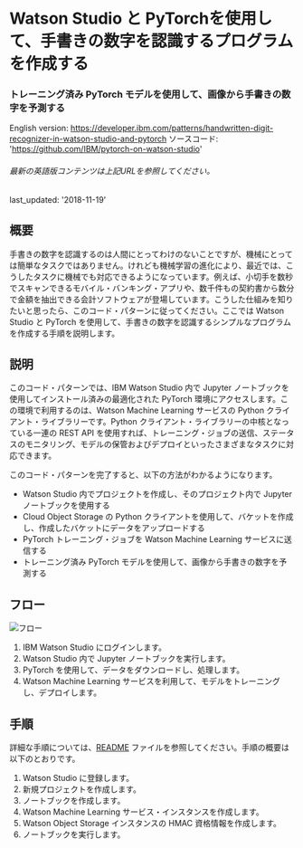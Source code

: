 # Watson Studio と PyTorchを使用して、手書きの数字を認識するプログラムを作成する

### トレーニング済み PyTorch モデルを使用して、画像から手書きの数字を予測する

English version: https://developer.ibm.com/patterns/handwritten-digit-recognizer-in-watson-studio-and-pytorch
  ソースコード: 'https://github.com/IBM/pytorch-on-watson-studio'

###### 最新の英語版コンテンツは上記URLを参照してください。
last_updated: '2018-11-19'

 
## 概要

手書きの数字を認識するのは人間にとってわけのないことですが、機械にとっては簡単なタスクではありません。けれども機械学習の進化により、最近では、こうしたタスクに機械でも対応できるようになっています。例えば、小切手を数秒でスキャンできるモバイル・バンキング・アプリや、数千件もの契約書から数分で金額を抽出できる会計ソフトウェアが登場しています。こうした仕組みを知りたいと思ったら、このコード・パターンに従ってください。ここでは Watson Studio と PyTorch を使用して、手書きの数字を認識するシンプルなプログラムを作成する手順を説明します。

## 説明

このコード・パターンでは、IBM Watson Studio 内で Jupyter ノートブックを使用してインストール済みの最適化された PyTorch 環境にアクセスします。この環境で利用するのは、Watson Machine Learning サービスの Python クライアント・ライブラリーです。Python クライアント・ライブラリーの中核となっている一連の REST API を使用すれば、トレーニング・ジョブの送信、ステータスのモニタリング、モデルの保管およびデプロイといったさまざまなタスクに対応できます。

このコード・パターンを完了すると、以下の方法がわかるようになります。

* Watson Studio 内でプロジェクトを作成し、そのプロジェクト内で Jupyter ノートブックを使用する
* Cloud Object Storage の Python クライアントを使用して、バケットを作成し、作成したバケットにデータをアップロードする
* PyTorch トレーニング・ジョブを Watson Machine Learning サービスに送信する
* トレーニング済み PyTorch モデルを使用して、画像から手書きの数字を予測する

## フロー

![フロー](../../images/handwritten-digit.png)

1. IBM Watson Studio にログインします。
1. Watson Studio 内で Jupyter ノートブックを実行します。
1. PyTorch を使用して、データをダウンロードし、処理します。
1. Watson Machine Learning サービスを利用して、モデルをトレーニングし、デプロイします。

## 手順

詳細な手順については、[README](https://github.com/IBM/pytorch-on-watson-studio/blob/master/README.md) ファイルを参照してください。手順の概要は以下のとおりです。

1. Watson Studio に登録します。
1. 新規プロジェクトを作成します。
1. ノートブックを作成します。
1. Watson Machine Learning サービス・インスタンスを作成します。
1. Watson Object Storage インスタンスの HMAC 資格情報を作成します。
1. ノートブックを実行します。
